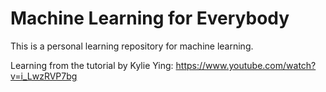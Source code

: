 # Machine Learning for Everybody

This is a personal learning repository for machine learning. 

Learning from the tutorial by Kylie Ying: https://www.youtube.com/watch?v=i_LwzRVP7bg
